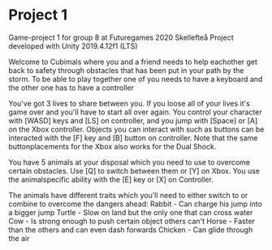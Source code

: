 # Project 1

Game-project 1 for group 8 at Futuregames 2020 Skellefteå
Project developed with Unity 2019.4.12f1 (LTS)


Welcome to Cubimals where you and a friend needs to help eachother get back to safety through obstacles that has been put in your path by the storm. To be able to play together one of you needs to have a keyboard and the other one has to have a controller

You've got 3 lives to share between you. If you loose all of your lives it's game over and you'll have to start all over again. You control your character with [WASD] keys and [LS] on controller, and you jump with [Space] or [A] on the Xbox controller. Objects you can interact with such as buttons can be interacted with the [F] key and [B] button on controller. Note that the same buttonplacements for the Xbox also works for the Dual Shock.

You have 5 animals at your disposal which you need to use to overcome certain obstacles. Use [Q] to switch between them or [Y] on Xbox. You use the animalspecific ability with the [E] key or [X] on Controller.

The animals have different traits which you'll need to either switch to or combine to overcome the dangers ahead:
  Rabbit - Can charge his jump into a bigger jump
  Turtle - Slow on land but the only one that can cross water
  Cow - Is strong enough to push certain object others can't
  Horse - Faster than the others and can even dash forwards
  Chicken - Can glide through the air
